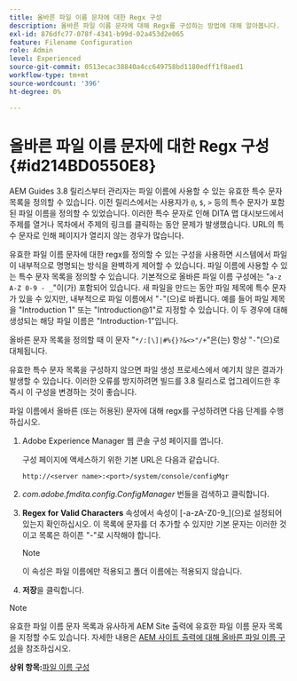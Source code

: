 ```yaml
---
title: 올바른 파일 이름 문자에 대한 Regx 구성
description: 올바른 파일 이름 문자에 대해 Regx를 구성하는 방법에 대해 알아봅니다.
exl-id: 876dfc77-078f-4341-b99d-02a453d2e065
feature: Filename Configuration
role: Admin
level: Experienced
source-git-commit: 0513ecac38840a4cc649758bd1180edff1f8aed1
workflow-type: tm+mt
source-wordcount: '396'
ht-degree: 0%

---
```


# 올바른 파일 이름 문자에 대한 Regx 구성 {#id214BD0550E8}

AEM Guides 3.8 릴리스부터 관리자는 파일 이름에 사용할 수 있는 유효한 특수 문자 목록을 정의할 수 있습니다. 이전 릴리스에서는 사용자가 `@`, `$`, `>` 등의 특수 문자가 포함된 파일 이름을 정의할 수 있었습니다. 이러한 특수 문자로 인해 DITA 맵 대시보드에서 주제를 열거나 목차에서 주제의 링크를 클릭하는 동안 문제가 발생했습니다. URL의 특수 문자로 인해 페이지가 열리지 않는 경우가 많습니다.

유효한 파일 이름 문자에 대한 regx를 정의할 수 있는 구성을 사용하면 시스템에서 파일이 내부적으로 명명되는 방식을 완벽하게 제어할 수 있습니다. 파일 이름에 사용할 수 있는 특수 문자 목록을 정의할 수 있습니다. 기본적으로 올바른 파일 이름 구성에는 &quot;`a-z A-Z 0-9 - _`&quot;이(가) 포함되어 있습니다. 새 파일을 만드는 동안 파일 제목에 특수 문자가 있을 수 있지만, 내부적으로 파일 이름에서 &quot;`-`&quot;(으)로 바뀝니다. 예를 들어 파일 제목을 &quot;Introduction 1&quot; 또는 &quot;Introduction@1&quot;로 지정할 수 있습니다. 이 두 경우에 대해 생성되는 해당 파일 이름은 &quot;Introduction-1&quot;입니다.

올바른 문자 목록을 정의할 때 이 문자 &quot;`*/:[\]|#%{}?&<>"/+`&quot;은(는) 항상 &quot;`-`&quot;(으)로 대체됩니다.

유효한 특수 문자 목록을 구성하지 않으면 파일 생성 프로세스에서 예기치 않은 결과가 발생할 수 있습니다. 이러한 오류를 방지하려면 빌드를 3.8 릴리스로 업그레이드한 후 즉시 이 구성을 변경하는 것이 좋습니다.

파일 이름에서 올바른 \(또는 허용된\) 문자에 대해 regx를 구성하려면 다음 단계를 수행하십시오.

1. Adobe Experience Manager 웹 콘솔 구성 페이지를 엽니다.

   구성 페이지에 액세스하기 위한 기본 URL은 다음과 같습니다.

   ```http
   http://<server name>:<port>/system/console/configMgr
   ```

1. *com.adobe.fmdita.config.ConfigManager* 번들을 검색하고 클릭합니다.

1. **Regex for Valid Characters** 속성에서 속성이 \[-a-zA-Z0-9\_\](으)로 설정되어 있는지 확인하십시오. 이 목록에 문자를 더 추가할 수 있지만 기본 문자는 이러한 것이고 목록은 하이픈 &quot;-&quot;로 시작해야 합니다.

   >[!NOTE]
   >
   > 이 속성은 파일 이름에만 적용되고 폴더 이름에는 적용되지 않습니다.

1. **저장**&#x200B;을 클릭합니다.


>[!NOTE]
>
> 유효한 파일 이름 문자 목록과 유사하게 AEM Site 출력에 유효한 파일 이름 문자 목록을 지정할 수도 있습니다. 자세한 내용은 [AEM 사이트 출력에 대해 올바른 파일 이름 구성](conf-file-names-valid-regx-aem-site-output.md#)을 참조하십시오.

**상위 항목:**[&#x200B;파일 이름 구성](conf-file-names.md)
